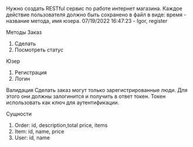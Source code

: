 Нужно создать RESTful сервис по работе интернет магазина. Каждое действие пользователя должно быть сохранено в файл в виде:
время - название метода, имя юзера.
07/19/2022 16:47:23 - Igor, register

Методы
Заказ
1. Сделать
2. Посмотреть статус

Юзер
1. Регистрация
2. Логин

Валидация
Сделать заказ могут только зарегистрированные люди. Для этого они должны залогинится и получить в ответ токен. Токен использовать как ключ для аутентификации.

Сущности
1. Order: id, description,total price, items
2. Item: id, name, price
3. User: id, name